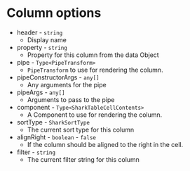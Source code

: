 # Column options

* header - `string`
  * Display name
* property - `string`
  * Property for this column from the data Object
* pipe - `Type<PipeTransform>`
  * `PipeTransform` to use for rendering the column.
* pipeConstructorArgs - `any[]`
  * Any arguments for the pipe
* pipeArgs - `any[]`
  * Arguments to pass to the pipe
* component - `Type<SharkTableCellContents>`
  * A Component to use for rendering the column.
* sortType - `SharkSortType`
  * The current sort type for this column
* alignRight - `boolean` - `false`
  * If the column should be aligned to the right in the cell.
* filter - `string`
  * The current filter string for this column